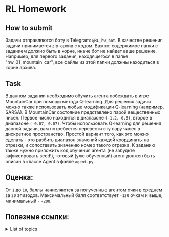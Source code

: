 # RL Homework

## How to submit
Задачи отправляются боту в Telegram: `@RL_hw_bot`. В качестве решения задачи принимается zip-архив с кодом. Важно: содержимое папки с заданием должно быть в корне, иначе бот не найдет ваше решение. Например, для первого задания, находящегося в папке "hw_01_mountain_car", все файлы из этой папки должны находиться в корне архива.

## Task
В данном задании необходимо обучить агента побеждать в игре MountainCar при помощи метода Q-learning. Для решения задачи можно также использовать любые модификации Q-learning (например, SARSA). В MountainCar состояние представлено парой вещественных чисел. Первое число находится в диапазоне `(-1.2, 0.6)`, второе в диапазоне `(-0.07, 0.07)`. Чтобы использовать Q-learning для решения данной задачи, вам потребуется перевести эту пару чисел в дискретное пространство. Простой вариант того, как это можно сделать - это разбить диапазон значений каждой координаты на отрезки, и сопоставить значению номер такого отрезка. К заданию также нужно приложить код обучения агента (не забудьте зафиксировать seed!), готовый (уже обученный) агент должен быть описан в классе Agent в файле `agent.py`.

## Оценка:
От `1` до `10`, баллы начисляются за полученные агентом очки в среднем за `20` эпизодов. Максимальный балл соответствует `-120` очкам и выше, минимальный - `-200`.

## Полезные ссылки:
<details>
  <summary>List of topics</summary>

#### 1. [Mountain Car: решаем классическую задачу при помощи обучения с подкреплением](https://habr.com/ru/company/hsespb/blog/444428/)

#### 2. [Понимание Q-learning, проблема «Прогулка по скале»](https://habr.com/ru/post/443240/)

#### 3. [Approximate Q-Learning](https://courses.cs.washington.edu/courses/cse473/16au/slides-16au/18-approx-rl2.pdf)

</details>
